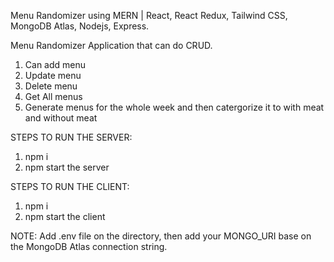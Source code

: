 Menu Randomizer using MERN | React, React Redux, Tailwind CSS, MongoDB Atlas, Nodejs, Express.

Menu Randomizer Application that can do CRUD.

1. Can add menu
2. Update menu
3. Delete menu
4. Get All menus
5. Generate menus for the whole week and then catergorize it to with meat and without meat

STEPS TO RUN THE SERVER:

1. npm i
2. npm start the server

STEPS TO RUN THE CLIENT:

1. npm i
2. npm start the client

NOTE:
Add .env file on the directory, then add your MONGO_URI base on the MongoDB Atlas connection string.
